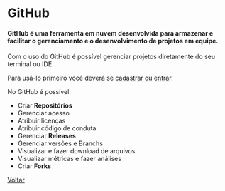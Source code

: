 # GitHub
#### GitHub é uma ferramenta em **nuvem** desenvolvida para armazenar e facilitar o gerenciamento e o desenvolvimento de projetos em equipe.
Com o uso do GitHub é possível gerenciar projetos diretamente do seu terminal ou IDE.

Para usá-lo primeiro você deverá se [cadastrar ou entrar](https://github.com/).

No GitHub é possível:
* Criar **Repositórios**
* Gerenciar acesso
* Atribuir licenças
* Atribuir código de conduta
* Gerenciar **Releases**
* Gerenciar versões e Branchs
* Visualizar e fazer download de arquivos
* Visualizar métricas e fazer análises
* Criar **Forks**

[Voltar](../../Readme.md)